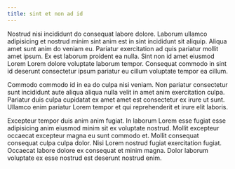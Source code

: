 ```yaml
---
title: sint et non ad id
---
```


Nostrud nisi incididunt do consequat labore dolore. Laborum ullamco adipisicing et nostrud minim sint anim est in sint incididunt sit aliquip. Aliqua amet sunt anim do veniam eu. Pariatur exercitation ad quis pariatur mollit amet ipsum. Ex est laborum proident ea nulla. Sint non id amet eiusmod Lorem Lorem dolore voluptate laborum tempor. Consequat commodo in sint id deserunt consectetur ipsum pariatur eu cillum voluptate tempor ea cillum.

Commodo commodo id in ea do culpa nisi veniam. Non pariatur consectetur sunt incididunt aute aliqua aliqua nulla velit in amet anim exercitation culpa. Pariatur duis culpa cupidatat ex amet amet est consectetur ex irure ut sunt. Ullamco enim pariatur Lorem tempor et qui reprehenderit et irure elit laboris.

Excepteur tempor duis anim anim fugiat. In laborum Lorem esse fugiat esse adipisicing anim eiusmod minim sit ex voluptate nostrud. Mollit excepteur occaecat excepteur magna eu sunt commodo et. Mollit consequat consequat culpa culpa dolor. Nisi Lorem nostrud fugiat exercitation fugiat. Occaecat labore dolore ex consequat et minim magna. Dolor laborum voluptate ex esse nostrud est deserunt nostrud enim.